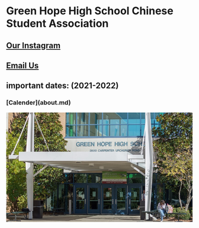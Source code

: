 <h1>Green Hope High School Chinese Student Association</h1>


<h2><a href="https://www.instagram.com/ghhscsa/">Our Instagram</a></h2>

<h2><a href="mailto:ghhscsa@gmail.com">Email Us</a></h2>

<h2>important dates: (2021-2022)</h2>
   
<h3>[Calender](about.md)</a></h3>
  
![Green Hope](https://github.com/erik304501/GHHS-CSA/blob/main/green-hope-entrance_4.jpg?raw=true) 
